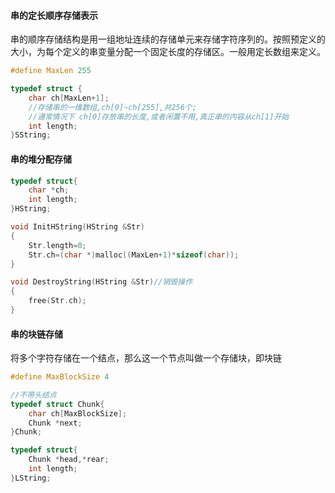 #### 串的定长顺序存储表示

串的顺序存储结构是用一组地址连续的存储单元来存储字符序列的。按照预定义的大小，为每个定义的串变量分配一个固定长度的存储区。一般用定长数组来定义。

```cpp
#define MaxLen 255

typedef struct {
    char ch[MaxLen+1];
    //存储串的一维数组,ch[0]~ch[255],共256个;
    //通常情况下 ch[0]存放串的长度,或者闲置不用,真正串的内容从ch[1]开始
    int length;
}SString;
```

#### 串的堆分配存储

```cpp
typedef struct{
    char *ch;
    int length;
}HString;

void InitHString(HString &Str)
{
    Str.length=0;
    Str.ch=(char *)malloc((MaxLen+1)*sizeof(char));
}

void DestroyString(HString &Str)//销毁操作
{
    free(Str.ch);
}
```

#### 串的块链存储

将多个字符存储在一个结点，那么这一个节点叫做一个存储块，即块链

```cpp
#define MaxBlockSize 4

//不带头结点
typedef struct Chunk{
    char ch[MaxBlockSize];
    Chunk *next;
}Chunk;

typedef struct{
    Chunk *head,*rear;
    int length;
}LString;
```

